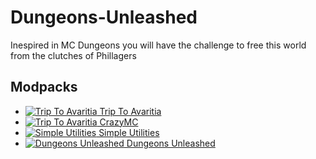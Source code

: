 # Dungeons-Unleashed
Inespired in MC Dungeons you will have the challenge to free this world from the clutches of Phillagers

## Modpacks

+ [![Trip To Avaritia](http://cf.way2muchnoise.eu/tta.svg "TTA") Trip To Avaritia](https://www.curseforge.com/minecraft/modpacks/tta)
+ [![Trip To Avaritia](http://cf.way2muchnoise.eu/cmc1.svg "CMC") CrazyMC](https://www.curseforge.com/minecraft/modpacks/cmc1)
+ [![Simple Utilities](http://cf.way2muchnoise.eu/simple-utilities.svg "SU") Simple Utilities](https://www.curseforge.com/minecraft/modpacks/simple-utilities)
+ [![Dungeons Unleashed](http://cf.way2muchnoise.eu/dungeons-unleashed.svg "DU") Dungeons Unleashed](https://www.curseforge.com/minecraft/modpacks/dungeons-unleashed)
